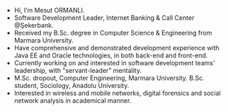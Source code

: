 - Hi, I’m Mesut ORMANLI.
- Software Development Leader, Internet Banking & Call Center @Şekerbank.
- Received my B.Sc. degree in Computer Science & Engineering from Marmara University.
- Have comprehensive and demonstrated development experience with Java EE and Oracle technologies, in both back-end and front-end.
- Currently working on and interested in software development teams' leadership, with "servant-leader" mentality.
- M.Sc. dropout, Computer Engineering, Marmara University. B.Sc. student, Sociology, Anadolu University.
- Interested in wireless and mobile networks, digital forensics and social network analysis in academical manner.

<!---
hyperpostulate/hyperpostulate is a ✨ special ✨ repository because its `README.md` (this file) appears on your GitHub profile.
You can click the Preview link to take a look at your changes.
--->
